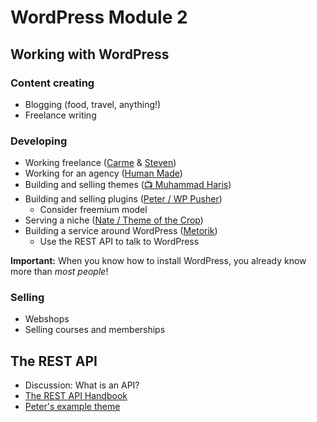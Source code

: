 # WordPress Module 2

## Working with WordPress

### Content creating

* Blogging (food, travel, anything!)
* Freelance writing

### Developing

* Working freelance ([Carme](https://carmemias.com/) & [Steven](https://www.stevenpark.co.uk/))
* Working for an agency ([Human Made](https://humanmade.com/))
* Building and selling themes ([📺 Muhammad Haris](https://www.youtube.com/watch?v=uQBL7pSAXR8))
* Building and selling plugins ([Peter / WP Pusher](https://wppusher.com))
  * Consider freemium model
* Serving a niche ([Nate / Theme of the Crop](https://themeofthecrop.com/))
* Building a service around WordPress ([Metorik](https://metorik.com/))
  * Use the REST API to talk to WordPress

**Important:** When you know how to install WordPress, you already know more than _most people_!

### Selling

* Webshops
* Selling courses and memberships

## The REST API

* Discussion: What is an API?
* [The REST API Handbook](https://developer.wordpress.org/rest-api/)
* [Peter's example theme](https://github.com/petersuhm/wp-rest-api-example)
